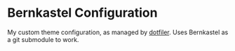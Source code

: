 # Bernkastel Configuration

My custom theme configuration, as managed by [dotfiler](https://github.com/svetlyak40wt/dotfiler). Uses Bernkastel as a git submodule to work.
